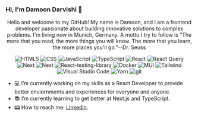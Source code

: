 ### Hi, I'm Damoon Darvishi 👋

<p align="center">
<bold>Hello and welcome to my GitHub! My name is Damoon, and I am a frontend developer passionate about building innovative solutions to complex problems. I'm living now in Munich, Germany. A motto I try to follow is “The more that you read, the more things you will know. The more that you learn, the more places you'll go.”</bold>--Dr. Seuss
</p>

<p align="center">
<img alt="HTML5" src="https://img.shields.io/badge/html5-%23E34F26.svg?style=for-the-badge&logo=html5&logoColor=white" />
<img alt="CSS" src="https://img.shields.io/badge/css3-%231572B6.svg?style=for-the-badge&logo=css3&logoColor=white"/>
<img alt="JavaScript" src="https://img.shields.io/badge/javascript-%23323330.svg?style=for-the-badge&logo=javascript&logoColor=%23F7DF1E"/>
<img alt="TypeScript" src="https://img.shields.io/badge/typescript-%23007ACC.svg?style=for-the-badge&logo=typescript&logoColor=white"/>
<img alt="React" src="https://img.shields.io/badge/react-%2320232a.svg?style=for-the-badge&logo=react&logoColor=%2361DAFB"/>
<img alt="React Query" src="https://img.shields.io/badge/-React%20Query-FF4154?style=for-the-badge&logo=react%20query&logoColor=white" />
<img alt="Next" src="https://img.shields.io/badge/Next-black?style=for-the-badge&logo=next.js&logoColor=white" />
<img alt="Next" src="https://img.shields.io/badge/redux-%23563D7C.svg?style=for-the-badge&logo=Redux&logoColor=white" />
<img alt="React-testing-library" src="https://img.shields.io/badge/-TestingLibrary-%23E33332?style=for-the-badge&logo=testing-library&logoColor=white"/>
<img alt="Docker" src="https://img.shields.io/badge/docker-%230db7ed.svg?style=for-the-badge&logo=docker&logoColor=white"/>
<img alt="MUI" src="https://img.shields.io/badge/MUI-%230081CB.svg?style=for-the-badge&logo=mui&logoColor=white"/>
<img alt="Tailwind" src="https://img.shields.io/badge/tailwindcss-%2338B2AC.svg?style=for-the-badge&logo=tailwind-css&logoColor=white"/>
<img alt="Visual Studio Code" src="https://img.shields.io/badge/Visual%20Studio%20Code-0078d7.svg?style=for-the-badge&logo=visual-studio-code&logoColor=white"/>
<img alt="Yarn" src="https://img.shields.io/badge/yarn-%232C8EBB.svg?style=for-the-badge&logo=yarn&logoColor=white"/>
<!-- <img alt="Jest" src="https://img.shields.io/badge/-jest-%23C21325?style=for-the-badge&logo=jest&logoColor=white" />
<img alt="cypress" src="https://img.shields.io/badge/-cypress-%23E5E5E5?style=for-the-badge&logo=cypress&logoColor=058a5e"/> -->
<img alt="git" src="https://img.shields.io/badge/git-%23F05033.svg?style=for-the-badge&logo=git&logoColor=white" />
<!-- <img alt="github" src="https://img.shields.io/badge/github-%23121011.svg?style=for-the-badge&logo=github&logoColor=white"/> -->
</p>

- 💻 I’m currently working on my skills as a React Developer to provide better enviornments and experiences for everyone and anyone. 
- 📚 I’m currently learning to get better at Next.js and TypeScript.
- 📟 How to reach me: [Linkedin](https://www.linkedin.com/in/damoon-darvishi-react-developer/).


